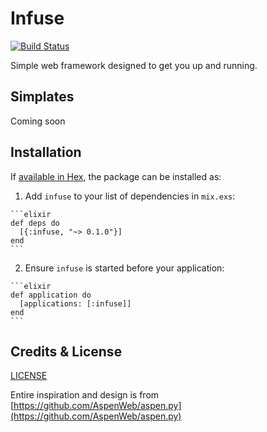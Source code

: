 # Infuse

[![Build Status](https://travis-ci.org/clone1018/experimental-elixir-infuse.svg?branch=master)](https://travis-ci.org/clone1018/experimental-elixir-infuse)

Simple web framework designed to get you up and running.

## Simplates

Coming soon

## Installation

If [available in Hex](https://hex.pm/docs/publish), the package can be installed as:

  1. Add `infuse` to your list of dependencies in `mix.exs`:

    ```elixir
    def deps do
      [{:infuse, "~> 0.1.0"}]
    end
    ```

  2. Ensure `infuse` is started before your application:

    ```elixir
    def application do
      [applications: [:infuse]]
    end
    ```

## Credits & License
[LICENSE](LICENSE.md)

Entire inspiration and design is from [https://github.com/AspenWeb/aspen.py](https://github.com/AspenWeb/aspen.py) 
